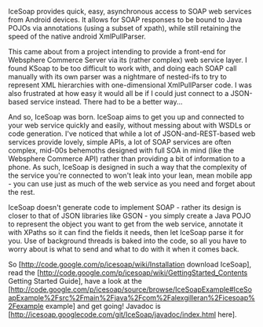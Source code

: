 IceSoap provides quick, easy, asynchronous access to SOAP web services from Android devices. It allows for SOAP responses to be bound to Java POJOs via annotations (using a subset of xpath), while still retaining the speed of the native android XmlPullParser.

This came about from a project intending to provide a front-end for Websphere Commerce Server via its (rather complex) web service layer. I found KSoap to be too difficult to work with, and doing each SOAP call manually with its own parser was a nightmare of nested-ifs to try to represent XML hierarchies with one-dimensional XmlPullParser code. I was also frustrated at how easy it would all be if I could just connect to a JSON-based service instead. There had to be a better way...

And so, IceSoap was born. IceSoap aims to get you up and connected to your web service quickly and easily, without messing about with WSDLs or code generation. I've noticed that while a lot of JSON-and-REST-based web services provide lovely, simple APIs, a lot of SOAP services are often complex, mid-00s behemoths designed with full SOA in mind (like the Websphere Commerce API) rather than providing a bit of information to a phone. As such, IceSoap is designed in such a way that the complexity of the service you're connected to won't leak into your lean, mean mobile app - you can use just as much of the web service as you need and forget about the rest.

IceSoap doesn't generate code to implement SOAP - rather its design is closer to that of JSON libraries like GSON - you simply create a Java POJO to represent the object you want to get from the web service, annotate it with XPaths so it can find the fields it needs, then let IceSoap parse it for you. Use of background threads is baked into the code, so all you have to worry about is what to send and what to do with it when it comes back.

So [http://code.google.com/p/icesoap/wiki/Installation download IceSoap], read the [http://code.google.com/p/icesoap/wiki/GettingStarted_Contents Getting Started Guide], have a look at the [http://code.google.com/p/icesoap/source/browse/IceSoapExample#IceSoapExample%2Fsrc%2Fmain%2Fjava%2Fcom%2Falexgilleran%2Ficesoap%2Fexample example] and get going! Javadoc is [http://icesoap.googlecode.com/git/IceSoap/javadoc/index.html here].
